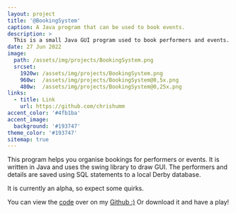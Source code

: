 ```yaml
---
layout: project
title: '@BookingSystem'
caption: A Java program that can be used to book events.
description: >
  This is a small Java GUI program used to book performers and events.
date: 27 Jun 2022
image: 
  path: /assets/img/projects/BookingSystem.png
  srcset: 
    1920w: /assets/img/projects/BookingSystem.png
    960w:  /assets/img/projects/BookingSystem@0,5x.png
    480w:  /assets/img/projects/BookingSystem@0,25x.png
links:
  - title: Link
    url: https://github.com/chrishumm
accent_color: '#4fb1ba'
accent_image:
  background: '#193747'
theme_color: '#193747'
sitemap: true
---
```


This program helps you organise bookings for performers or events. It is written in Java and uses the swing library to draw GUI. The performers and details are saved using SQL statements to a local Derby database.

It is currently an alpha, so expect some quirks.

You can view the [code](https://github.com/chrishumm/BookingSystem) over on my [Github :)](https://www.github.com/chrishumm)
Or download it and have a play!
